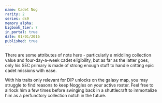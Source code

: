 ```yaml
---
name: Cadet Nog
rarity: 2
series: ds9
memory_alpha:
bigbook_tier: 7
in_portal: true
date: 01/01/2016
published: true
---
```


There are some attributes of note here - particularly a middling collection value and four-day-a-week cadet eligibility, but as far as the latter goes, only his SEC primary is made of strong enough stuff to handle critting epic cadet missions with ease.

With his traits only relevant for DIP unlocks on the galaxy map, you may struggle to find reasons to keep Noggles on your active roster. Feel free to airlock him a few times before swinging back in a shuttlecraft to immortalize him as a perfunctory collection notch in the future.
